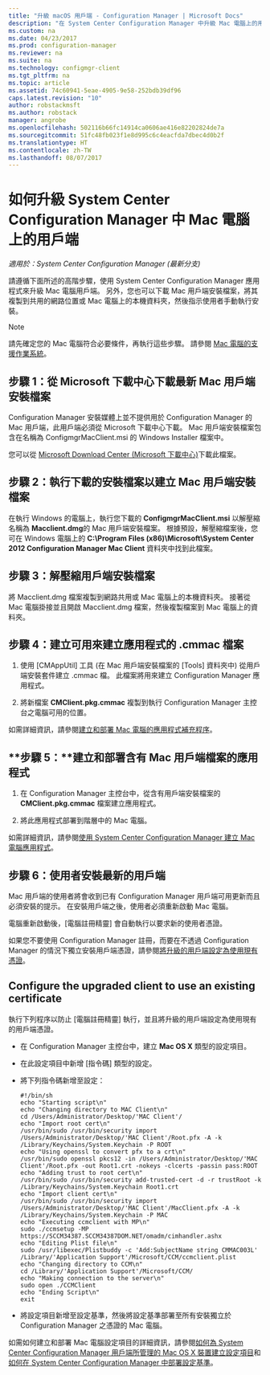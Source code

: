 ```yaml
---
title: "升級 macOS 用戶端 - Configuration Manager | Microsoft Docs"
description: "在 System Center Configuration Manager 中升級 Mac 電腦上的用戶端。"
ms.custom: na
ms.date: 04/23/2017
ms.prod: configuration-manager
ms.reviewer: na
ms.suite: na
ms.technology: configmgr-client
ms.tgt_pltfrm: na
ms.topic: article
ms.assetid: 74c60941-5eae-4905-9e58-252bdb39df96
caps.latest.revision: "10"
author: robstackmsft
ms.author: robstack
manager: angrobe
ms.openlocfilehash: 502116b66fc14914ca0606ae416e82202824de7a
ms.sourcegitcommit: 51fc48fb023f1e8d995c6c4eacfda7dbec4d0b2f
ms.translationtype: HT
ms.contentlocale: zh-TW
ms.lasthandoff: 08/07/2017
---
```

# <a name="how-to-upgrade-clients-on-mac-computers-in-system-center-configuration-manager"></a>如何升級 System Center Configuration Manager 中 Mac 電腦上的用戶端

*適用於：System Center Configuration Manager (最新分支)*

請遵循下面所述的高階步驟，使用 System Center Configuration Manager 應用程式來升級 Mac 電腦用戶端。 另外，您也可以下載 Mac 用戶端安裝檔案，將其複製到共用的網路位置或 Mac 電腦上的本機資料夾，然後指示使用者手動執行安裝。  

> [!NOTE]  
>  請先確定您的 Mac 電腦符合必要條件，再執行這些步驟。 請參閱 [Mac 電腦的支援作業系統](../../../plan-design/configs/supported-operating-systems-for-clients-and-devices.md#mac-computers)。  

## <a name="step-1-download-the-latest-mac-client-installation-file-from-the-microsoft-download-center"></a>步驟 1：從 Microsoft 下載中心下載最新 Mac 用戶端安裝檔案  
 Configuration Manager 安裝媒體上並不提供用於 Configuration Manager 的 Mac 用戶端，此用戶端必須從 Microsoft 下載中心下載。 Mac 用戶端安裝檔案包含在名稱為 ConfigmgrMacClient.msi 的 Windows Installer 檔案中。  

 您可以從 [Microsoft Download Center (Microsoft 下載中心)](http://go.microsoft.com/fwlink/p/?LinkId=525184)下載此檔案。  

## <a name="step-2-run-the-downloaded-installation-file-to-create-the-mac-client-installation-file"></a>步驟 2：執行下載的安裝檔案以建立 Mac 用戶端安裝檔案  
 在執行 Windows 的電腦上，執行您下載的 **ConfigmgrMacClient.msi** 以解壓縮名稱為 **Macclient.dmg**的 Mac 用戶端安裝檔案。 根據預設，解壓縮檔案後，您可在 Windows 電腦上的 **C:\Program Files (x86)\Microsoft\System Center 2012 Configuration Manager Mac Client** 資料夾中找到此檔案。  

## <a name="step-3-extract-the-client-installation-files"></a>步驟 3：解壓縮用戶端安裝檔案  
 將 Macclient.dmg 檔案複製到網路共用或 Mac 電腦上的本機資料夾。 接著從 Mac 電腦掛接並且開啟 Macclient.dmg 檔案，然後複製檔案到 Mac 電腦上的資料夾。  

## <a name="step-4-create-a-cmmac-file-that-can-be-used-to-create-an-application"></a>步驟 4：建立可用來建立應用程式的 .cmmac 檔案  

1.  使用 [CMAppUtil]  工具 (在 Mac 用戶端安裝檔案的 [Tools]  資料夾中) 從用戶端安裝套件建立 .cmmac 檔。 此檔案將用來建立 Configuration Manager 應用程式。  

2.  將新檔案 **CMClient.pkg.cmmac** 複製到執行 Configuration Manager 主控台之電腦可用的位置。  

 如需詳細資訊，請參閱[建立和部署 Mac 電腦的應用程式補充程序](/sccm/apps/get-started/creating-mac-computer-applications#supplemental-procedures-to-create-and-deploy-applications-for-mac-computers)。  

## <a name="step-5-create-and-deploy-an-application-containing-the-mac-client-files"></a>**步驟 5：**建立和部署含有 Mac 用戶端檔案的應用程式  

1.  在 Configuration Manager 主控台中，從含有用戶端安裝檔案的 **CMClient.pkg.cmmac** 檔案建立應用程式。  

2.  將此應用程式部署到階層中的 Mac 電腦。  

 如需詳細資訊，請參閱[使用 System Center Configuration Manager 建立 Mac 電腦應用程式](../../../../apps/get-started/creating-mac-computer-applications.md)。  

## <a name="step-6-users-install-the-latest-client"></a>步驟 6：使用者安裝最新的用戶端  
 Mac 用戶端的使用者將會收到已有 Configuration Manager 用戶端可用更新而且必須安裝的提示。 在安裝用戶端之後，使用者必須重新啟動 Mac 電腦。  

 電腦重新啟動後，[電腦註冊精靈] 會自動執行以要求新的使用者憑證。  

 如果您不要使用 Configuration Manager 註冊，而要在不透過 Configuration Manager 的情況下獨立安裝用戶端憑證，請參閱[將升級的用戶端設定為使用現有憑證](#BKMK_UpgradingClient_MachineEnrollment)。  

##  <a name="BKMK_UpgradingClient_MachineEnrollment"></a> Configure the upgraded client to use an existing certificate  
 執行下列程序以防止 [電腦註冊精靈] 執行，並且將升級的用戶端設定為使用現有的用戶端憑證。  

-   在 Configuration Manager 主控台中，建立 **Mac OS X** 類型的設定項目。  

-   在此設定項目中新增 [指令碼] 類型的設定。  

-   將下列指令碼新增至設定：  

    ```  
    #!/bin/sh  
    echo "Starting script\n"  
    echo "Changing directory to MAC Client\n"  
    cd /Users/Administrator/Desktop/'MAC Client'/  
    echo "Import root cert\n"  
    /usr/bin/sudo /usr/bin/security import /Users/Administrator/Desktop/'MAC Client'/Root.pfx -A -k /Library/Keychains/System.Keychain -P ROOT  
    echo "Using openssl to convert pfx to a crt\n"  
    /usr/bin/sudo openssl pkcs12 -in /Users/Administrator/Desktop/'MAC Client'/Root.pfx -out Root1.crt -nokeys -clcerts -passin pass:ROOT  
    echo "Adding trust to root cert\n"  
    /usr/bin/sudo /usr/bin/security add-trusted-cert -d -r trustRoot -k /Library/Keychains/System.Keychain Root1.crt  
    echo "Import client cert\n"  
    /usr/bin/sudo /usr/bin/security import /Users/Administrator/Desktop/'MAC Client'/MacClient.pfx -A -k /Library/Keychains/System.Keychain -P MAC  
    echo "Executing ccmclient with MP\n"  
    sudo ./ccmsetup -MP https://SCCM34387.SCCM34387DOM.NET/omadm/cimhandler.ashx  
    echo "Editing Plist file\n"  
    sudo /usr/libexec/Plistbuddy -c 'Add:SubjectName string CMMAC003L' /Library/'Application Support'/Microsoft/CCM/ccmclient.plist  
    echo "Changing directory to CCM\n"  
    cd /Library/'Application Support'/Microsoft/CCM/  
    echo "Making connection to the server\n"  
    sudo open ./CCMClient  
    echo "Ending Script\n"  
    exit  

    ```  

-   將設定項目新增至設定基準，然後將設定基準部署至所有安裝獨立於 Configuration Manager 之憑證的 Mac 電腦。  

 如需如何建立和部署 Mac 電腦設定項目的詳細資訊，請參閱[如何為 System Center Configuration Manager 用戶端所管理的 Mac OS X 裝置建立設定項目](../../../../compliance/deploy-use/create-configuration-items-for-mac-os-x-devices-managed-with-the-client.md)和[如何在 System Center Configuration Manager 中部署設定基準](../../../../compliance/deploy-use/deploy-configuration-baselines.md)。  
